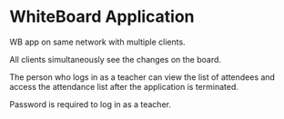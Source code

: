 # WhiteBoard Application
 WB app on same network with multiple clients.
 
 All clients simultaneously see the changes on the board.
 
 The person who logs in as a teacher can view the list of attendees and access the attendance list after the application is terminated.
 
 Password is required to log in as a teacher.
